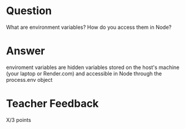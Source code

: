 # Question

What are environment variables? How do you access them in Node?

# Answer

enviroment variables are hidden variables stored on the host's machine (your laptop or Render.com) and accessible in Node through the process.env object

# Teacher Feedback

X/3 points
